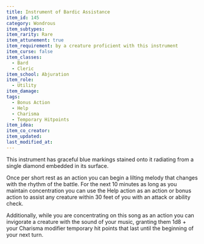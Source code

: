```yaml
---
title: Instrument of Bardic Assistance
item_id: 145
category: Wondrous
item_subtypes:
item_rarity: Rare
item_attunement: true
item_requirement: by a creature proficient with this instrument
item_curse: false
item_classes:
  - Bard
  - Cleric
item_school: Abjuration
item_role:
  - Utility
item_damage:
tags:
  - Bonus Action
  - Help
  - Charisma
  - Temporary Hitpoints
item_idea:
item_co_creator:
item_updated:
last_modified_at:
---
```


This instrument has graceful blue markings stained onto it radiating from a single diamond embedded in its surface.

Once per short rest as an action you can begin a lilting melody that changes with the rhythm of the battle. For the next 10 minutes as long as you maintain concentration you can use the Help action as an action or bonus action to assist any creature within 30 feet of you with an attack or ability check.

Additionally, while you are concentrating on this song as an action you can invigorate a creature with the sound of your music, granting them 1d8 + your Charisma modifier temporary hit points that last until the beginning of your next turn.
